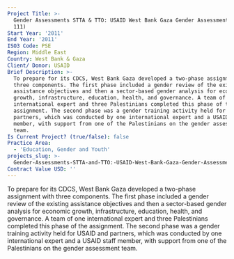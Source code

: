 ```yaml
---
Project Title: >-
  Gender Assessments STTA & TTO: USAID West Bank Gaza Gender Assessment (TDY
  111)
Start Year: '2011'
End Year: '2011'
ISO3 Code: PSE
Region: Middle East
Country: West Bank & Gaza
Client/ Donor: USAID
Brief Description: >-
  To prepare for its CDCS, West Bank Gaza developed a two-phase assignment with
  three components. The first phase included a gender review of the existing
  assistance objectives and then a sector-based gender analysis for economic
  growth, infrastructure, education, health, and governance. A team of one
  international expert and three Palestinians completed this phase of the
  assignment. The second phase was a gender training activity held for USAID and
  partners, which was conducted by one international expert and a USAID staff
  member, with support from one of the Palestinians on the gender assessment
  team.
Is Current Project? (true/false): false
Practice Area:
  - 'Education, Gender and Youth'
projects_slug: >-
  Gender-Assessments-STTA-and-TTO:-USAID-West-Bank-Gaza-Gender-Assessment-(TDY-111)
Contract Value USD: ''
---
```

To prepare for its CDCS, West Bank Gaza developed a two-phase assignment with three components. The first phase included a gender review of the existing assistance objectives and then a sector-based gender analysis for economic growth, infrastructure, education, health, and governance. A team of one international expert and three Palestinians completed this phase of the assignment. The second phase was a gender training activity held for USAID and partners, which was conducted by one international expert and a USAID staff member, with support from one of the Palestinians on the gender assessment team.